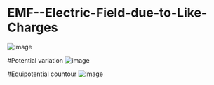 # EMF--Electric-Field-due-to-Like-Charges
![image](https://user-images.githubusercontent.com/130666521/233430858-fdf022a6-28fa-4458-9a40-adff480c2520.png)

#Potential variation 
![image](https://user-images.githubusercontent.com/130666521/233431089-7491f7fe-209d-4f65-8773-ba41caabcf44.png)

#Equipotential countour
![image](https://user-images.githubusercontent.com/130666521/233431150-b0a34d57-c7ef-4a62-b8e6-cdc3d856cee4.png)
